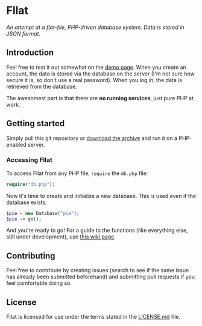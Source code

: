 Fllat
=====

*An attempt at a flat-file, PHP-driven database system. Data is stored in JSON format.*

## Introduction

Feel free to test it out somewhat on the [demo page](http://fllat.lfred.info). When you create an account, the data is stored via the database on the server (I'm not sure how secure it is, so don't use a real password). When you log in, the data is retrieved from the database.

The awesomest part is that there are **no running services**, just pure PHP at work.

## Getting started

Simply pull this git repository or [download the archive](https://github.com/alfredxing/fllat/zipball/master) and run it on a PHP-enabled server.

### Accessing Fllat
To access Fllat from any PHP file, `require` the `db.php` file:
```php
require("db.php");
```

Now it's time to create and initialize a new database. This is used even if the database exists.
```php
$pie = new Database("pie");
$pie -> go();
```

And you're ready to go! For a guide to the functions (like everything else, still under development), use [this wiki page](https://github.com/alfredxing/fllat/wiki/Functions).

## Contributing

Feel free to contribute by creating issues (search to see if the same issue has already been submitted beforehand) and submitting pull requests if you feel comfortable doing so.

## License

Fllat is licensed for use under the terms stated in the [LICENSE.md](https://raw.github.com/alfredxing/fllat/master/LICENSE.md) file.
